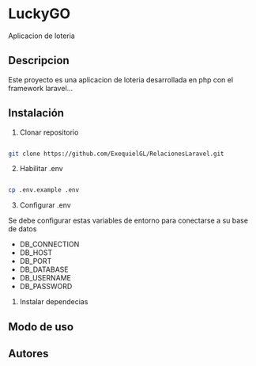 # LuckyGO

Aplicacion de loteria

## Descripcion

Este proyecto es una aplicacion de loteria desarrollada en php con el framework laravel...

## Instalación

1. Clonar repositorio

```bash

git clone https://github.com/ExequielGL/RelacionesLaravel.git

```

2. Habilitar .env 

```bash

cp .env.example .env

``` 
3. Configurar .env

Se debe configurar estas variables de entorno para conectarse a su base de datos

- DB_CONNECTION
- DB_HOST
- DB_PORT
- DB_DATABASE
- DB_USERNAME
- DB_PASSWORD


1. Instalar dependecias 



## Modo de uso
## Autores

